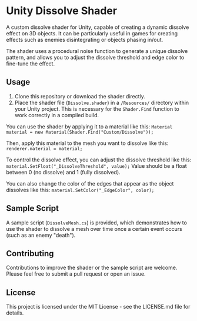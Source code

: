 # Unity Dissolve Shader

A custom dissolve shader for Unity, capable of creating a dynamic dissolve effect on 3D objects. It can be particularly useful in games for creating effects such as enemies disintegrating or objects phasing in/out.

The shader uses a procedural noise function to generate a unique dissolve pattern, and allows you to adjust the dissolve threshold and edge color to fine-tune the effect.

## Usage

1. Clone this repository or download the shader directly.
2. Place the shader file (`Dissolve.shader`) in a `/Resources/` directory within your Unity project. This is necessary for the `Shader.Find` function to work correctly in a compiled build.

You can use the shader by applying it to a material like this: `Material material = new Material(Shader.Find("Custom/Dissolve"));`

Then, apply this material to the mesh you want to dissolve like this: `renderer.material = material;`

To control the dissolve effect, you can adjust the dissolve threshold like this: `material.SetFloat("_DissolveThreshold", value);` Value should be a float between 0 (no dissolve) and 1 (fully dissolved).

You can also change the color of the edges that appear as the object dissolves like this: `material.SetColor("_EdgeColor", color);`

## Sample Script

A sample script (`DissolveMesh.cs`) is provided, which demonstrates how to use the shader to dissolve a mesh over time once a certain event occurs (such as an enemy "death").

## Contributing

Contributions to improve the shader or the sample script are welcome. Please feel free to submit a pull request or open an issue.

## License

This project is licensed under the MIT License - see the LICENSE.md file for details.
